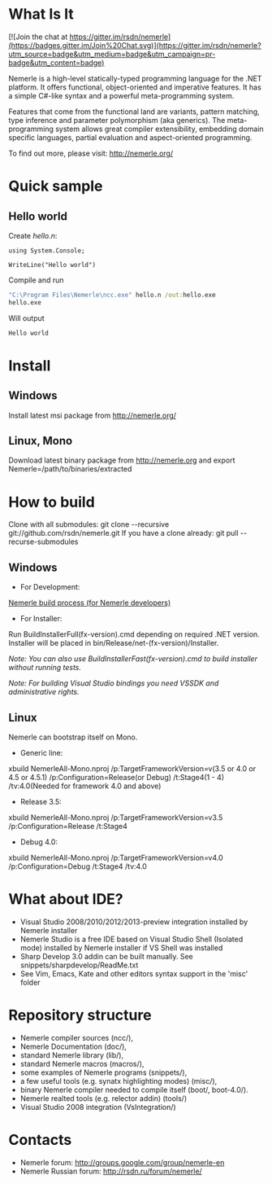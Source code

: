 # What Is It

[![Join the chat at https://gitter.im/rsdn/nemerle](https://badges.gitter.im/Join%20Chat.svg)](https://gitter.im/rsdn/nemerle?utm_source=badge&utm_medium=badge&utm_campaign=pr-badge&utm_content=badge)

Nemerle is a high-level statically-typed programming language for the .NET platform. It offers functional, object-oriented and imperative features. It has a simple C#-like syntax and a powerful meta-programming system.

Features that come from the functional land are variants, pattern matching, type inference and parameter polymorphism (aka generics). The meta-programming system allows great compiler extensibility, embedding domain specific languages, partial evaluation and aspect-oriented programming.

To find out more, please visit: http://nemerle.org/

# Quick sample

## Hello world

Create _hello.n_:
```nemerle
using System.Console;

WriteLine("Hello world")
```
Compile and run
```bat
"C:\Program Files\Nemerle\ncc.exe" hello.n /out:hello.exe
hello.exe
```
Will output
```bat
Hello world
```
# Install

## Windows

  Install latest msi package from http://nemerle.org/

## Linux, Mono

  Download latest binary package from http://nemerle.org and export Nemerle=/path/to/binaries/extracted

# How to build


Clone with all submodules: git clone --recursive git://github.com/rsdn/nemerle.git
If you have a clone already: git pull --recurse-submodules

## Windows

  * For Development:
  
  [Nemerle build process (for Nemerle developers)](https://github.com/rsdn/nemerle/wiki/Nemerle-build-process-(for-Nemerle-developers))

  * For Installer:
  
  Run BuildInstallerFull(fx-version).cmd depending on required .NET version. Installer will be placed in bin/Release/net-(fx-version)/Installer.
  
  _Note: You can also use BuildInstallerFast(fx-version).cmd to build installer without running tests._

  _Note: For building Visual Studio bindings you need VSSDK and administrative rights._

## Linux

  Nemerle can bootstrap itself on Mono.
  
  * Generic line:
  
  xbuild NemerleAll-Mono.nproj /p:TargetFrameworkVersion=v(3.5 or 4.0 or 4.5 or 4.5.1) /p:Configuration=Release(or Debug) /t:Stage4(1 - 4) /tv:4.0(Needed for framework 4.0 and above)   
  
  * Release 3.5:
  
  xbuild NemerleAll-Mono.nproj /p:TargetFrameworkVersion=v3.5 /p:Configuration=Release /t:Stage4  
  
  * Debug 4.0:
  
  xbuild NemerleAll-Mono.nproj /p:TargetFrameworkVersion=v4.0 /p:Configuration=Debug /t:Stage4 /tv:4.0
  

# What about IDE?

  * Visual Studio 2008/2010/2012/2013-preview integration installed by Nemerle installer
  * Nemerle Studio is a free IDE based on Visual Studio Shell (Isolated mode) installed by Nemerle installer if VS Shell was installed
  * Sharp Develop 3.0 addin can be built manually. See snippets/sharpdevelop/ReadMe.txt 
  * See Vim, Emacs, Kate and other editors syntax support in the 'misc' folder

# Repository structure

  * Nemerle compiler sources (ncc/),
  * Nemerle Documentation (doc/),
  * standard Nemerle library (lib/),
  * standard Nemerle macros (macros/),
  * some examples of Nemerle programs (snippets/),
  * a few useful tools (e.g. synatx highlighting modes) (misc/),
  * binary Nemerle compiler needed to compile itself (boot/, boot-4.0/).
  * Nemerle realted tools (e.g. relector addin) (tools/)
  * Visual Studio 2008 integration (VsIntegration/)

# Contacts

  * Nemerle forum: http://groups.google.com/group/nemerle-en
  * Nemerle Russian forum: http://rsdn.ru/forum/nemerle/
